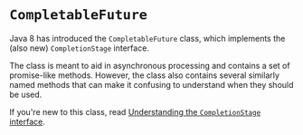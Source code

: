 # `CompletableFuture`

Java 8 has introduced the `CompletableFuture` class, which implements
the (also new) `CompletionStage` interface.

The class is meant to aid in asynchronous processing and contains a set
of promise-like methods.
However, the class also contains several similarly named methods that
can make it confusing to understand when they should be used.

If you're new to this class, read
 [Understanding the `CompletionStage` interface](understanding.md).
